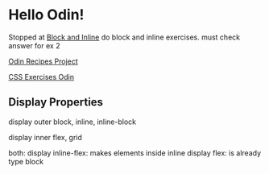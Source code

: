 # Hello Odin! 

Stopped at [Block and Inline](https://www.theodinproject.com/lessons/foundations-block-and-inline#divs-and-spans)
do block and inline exercises. must check answer for ex 2

[Odin Recipes Project](https://github.com/AntonioMarcel/odin-recipes)

[CSS Exercises Odin](https://github.com/AntonioMarcel/css-exercises-odin)

## Display Properties
display outer
block, inline, inline-block

display inner
flex, grid

both: 
display inline-flex: makes elements inside inline
display flex: is already type block